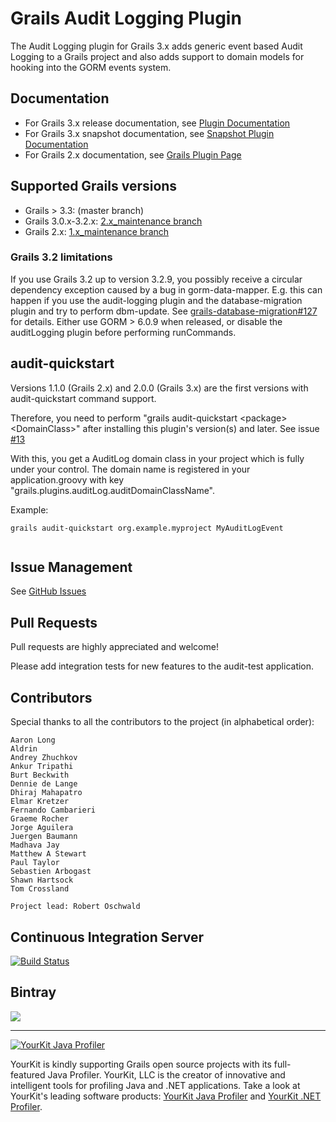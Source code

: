 # Grails Audit Logging Plugin

The Audit Logging plugin for Grails 3.x adds generic event based Audit Logging to a Grails project and also adds support to domain models for hooking into the GORM events system.

## Documentation
 * For Grails 3.x release documentation, see [Plugin Documentation](https://robertoschwald.github.io/grails-audit-logging-plugin/latest/)
 * For Grails 3.x snapshot documentation, see [Snapshot Plugin Documentation](https://robertoschwald.github.io/grails-audit-logging-plugin/snapshot/plugin.html)
 * For Grails 2.x documentation, see [Grails Plugin Page](http://grails.org/plugin/audit-logging "Grails Plugin Page")

## Supported Grails versions
 * Grails > 3.3: (master branch) 
 * Grails   3.0.x-3.2.x: [2.x_maintenance branch](https://github.com/robertoschwald/grails-audit-logging-plugin/tree/2.x_maintenance)
 * Grails   2.x: [1.x_maintenance branch](https://github.com/robertoschwald/grails-audit-logging-plugin/tree/1.x_maintenance)

### Grails 3.2 limitations
If you use Grails 3.2 up to version 3.2.9, you possibly receive a circular dependency exception caused by a bug in gorm-data-mapper. E.g. this can happen if you use the audit-logging plugin and the database-migration plugin and try to perform dbm-update. See [grails-database-migration#127](https://github.com/grails-plugins/grails-database-migration/issues/127) for details. Either use GORM > 6.0.9 when released, or disable the auditLogging plugin before performing runCommands.

## audit-quickstart
Versions 1.1.0 (Grails 2.x) and 2.0.0 (Grails 3.x) are the first versions with audit-quickstart command support.

Therefore, you need to perform "grails audit-quickstart \<package\> \<DomainClass\>" after installing this plugin's version(s) and later. 
See issue [#13](https://github.com/robertoschwald/grails-audit-logging-plugin/issues/13)
  
With this, you get a AuditLog domain class in your project which is fully under your control. 
The domain name is registered in your application.groovy with key "grails.plugins.auditLog.auditDomainClassName".
  
Example:
  
```
grails audit-quickstart org.example.myproject MyAuditLogEvent
  
```

## Issue Management

See [GitHub Issues](https://github.com/robertoschwald/grails-audit-logging-plugin/issues "Issues")

## Pull Requests
Pull requests are highly appreciated and welcome!

Please add integration tests for new features to the audit-test application.

## Contributors
Special thanks to all the contributors to the project (in alphabetical order):

	Aaron Long
	Aldrin
	Andrey Zhuchkov
	Ankur Tripathi
	Burt Beckwith 
	Dennie de Lange
	Dhiraj Mahapatro
	Elmar Kretzer
	Fernando Cambarieri
	Graeme Rocher
	Jorge Aguilera
	Juergen Baumann
	Madhava Jay
	Matthew A Stewart
	Paul Taylor
	Sebastien Arbogast
	Shawn Hartsock
	Tom Crossland
	
	Project lead: Robert Oschwald


## Continuous Integration Server
[![Build Status](https://travis-ci.org/robertoschwald/grails-audit-logging-plugin.svg)](https://travis-ci.org/robertoschwald/grails-audit-logging-plugin)

## Bintray
<a href='https://bintray.com/robertoschwald/plugins/audit-logging/view?source=watch' alt='Get automatic notifications about new "audit-logging" versions'><img src='https://www.bintray.com/docs/images/bintray_badge_color.png'></a>

***

<a href="https://www.yourkit.com/java/profiler/index.jsp"><img src="https://www.yourkit.com/images/yklogo.png" alt="YourKit Java Profiler"/></a>

YourKit is kindly supporting Grails open source projects with its full-featured Java Profiler.
YourKit, LLC is the creator of innovative and intelligent tools for profiling
Java and .NET applications. Take a look at YourKit's leading software products:
[YourKit Java Profiler](http://www.yourkit.com/java/profiler/index.jsp) and
[YourKit .NET Profiler](http://www.yourkit.com/.net/profiler/index.jsp).





